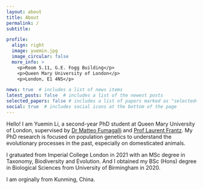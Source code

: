 ```yaml
---
layout: about
title: About
permalink: /
subtitle: 

profile:
  align: right
  image: yuemin.jpg
  image_circular: false 
  more_info: >
    <p>Room 5.11, G.E. Fogg Building</p>
    <p>Queen Mary University of London</p>
    <p>London, E1 4NS</p>

news: true  # includes a list of news items
latest_posts: false  # includes a list of the newest posts
selected_papers: false # includes a list of papers marked as "selected={true}"
social: true  # includes social icons at the bottom of the page
---
```


Hello! I am Yuemin Li, a second-year PhD student at Queen Mary University of London, supervised by [Dr Matteo Fumagalli](https://scholar.google.co.uk/citations?user=rQhiTmYAAAAJ&hl=en) and [Prof Laurent Frantz](https://scholar.google.co.uk/citations?user=DCk3qbcAAAAJ&hl=en). My PhD research is focused on population genetics to understand the evolutionary processes in the past, especially on domesticated animals.

I gratuated from Imperial College London in 2021 with an MSc degree in Taxonomy, Biodiversity and Evolution. And I obtained my BSc (Hons) degree in Biological Sciences from University of Birmingham in 2020. 

I am orginally from Kunming, China. 